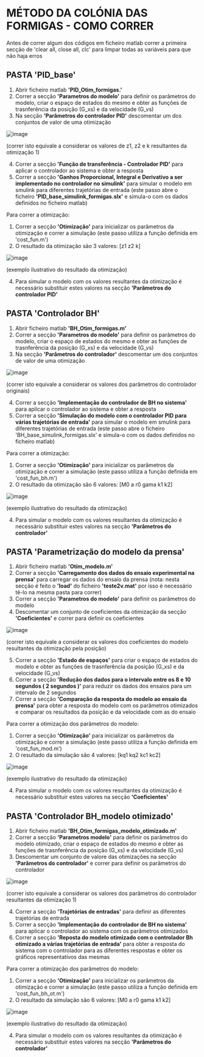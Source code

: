 # MÉTODO DA COLÓNIA DAS FORMIGAS - COMO CORRER

Antes de correr algum dos códigos em ficheiro matlab correr a primeira secção de 'clear all, close all, clc' para limpar todas as variáveis para que não haja erros

## PASTA 'PID_base'
1. Abrir ficheiro matlab **'PID_Otim_formigas.'**
2. Correr a secção **'Parametros do modelo'** para definir os parâmetros do modelo, criar o espaço de estados do mesmo e obter as funções de trasnferência da posição (G_xs) e da velocidade (G_vs)
3. Na secção **'Parâmetros do controlador PID'** descomentar um dos conjuntos de valor de uma otimização 

![image](https://github.com/Carolf27/PSA---P4---Sistema-hidr-ulico-22-23-/assets/129117353/a8efb6f7-3657-46d4-8acd-87b2dcde8d2b)

(correr isto equivale a considerar os valores de z1, z2 e k resultantes da otimização 1)

4. Correr a secção **'Função de transferência - Controlador PID'** para aplicar o controlador ao sistema e obter a resposta
5. Correr a secção **'Ganhos Proporcional, Integral e Derivativo a ser implementado no controlador no simulink'** para simular o modelo em smulink para diferentes trajetórias de entrada
(este passo abre o ficheiro **'PID_base_simulink_formigas.slx'** e simula-o com os dados definidos no ficheiro matlab)

Para correr a otimização:
1. Correr a secção **'Otimização'** para inicializar os parâmetros da otimização e correr a simulação
(este passo utiliza a função definida em 'cost_fun.m')
2. O resultado da otimização são 3 valores: [z1 z2 k]

![image](https://github.com/Carolf27/PSA---P4---Sistema-hidr-ulico-22-23-/assets/129117353/fa3062d3-9af5-43e2-95f0-60f71ef20a5a)

(exemplo ilustrativo do resultado da otimização)

4. Para simular o modelo com os valores resultantes da otimização é necessário substituir estes valores na secção **'Parâmetros do controlador PID'**

## PASTA 'Controlador BH'
1. Abrir ficheiro matlab **'BH_Otim_formigas.m'**
2. Correr a secção **'Parametros do modelo'** para definir os parâmetros do modelo, criar o espaço de estados do mesmo e obter as funções de trasnferência da posição (G_xs) e da velocidade (G_vs)
3. Na secção **'Parâmetros do controlador'** descomentar um dos conjuntos de valor de uma otimização 


![image](https://github.com/Carolf27/PSA---P4---Sistema-hidr-ulico-22-23-/assets/129117353/09126c91-82b8-478a-8528-3ed2c1bc34bc)

(correr isto equivale a considerar os valores dos parâmetros do controlador originais)

4. Correr a secção **'Implementação do controlador de BH no sistema'** para aplicar o controlador ao sistema e obter a resposta
5. Correr a secção **'Simulação do modelo com o controlador PID para várias trajetórias de entrada'** para simular o modelo em smulink para diferentes trajetórias de entrada
(este passo abre o ficheiro 'BH_base_simulink_formigas.slx' e simula-o com os dados definidos no ficheiro matlab)

Para correr a otimização:
1. Correr a secção **'Otimização'** para inicializar os parâmetros da otimização e correr a simulação
(este passo utiliza a função definida em 'cost_fun_bh.m')
2. O resultado da otimização são 6 valores: [M0 a r0 gama k1 k2]

![image](https://github.com/Carolf27/PSA---P4---Sistema-hidr-ulico-22-23-/assets/129117353/2fb77241-95a0-4ce7-adfb-38e4e212612c)

(exemplo ilustrativo do resultado da otimização)

4. Para simular o modelo com os valores resultantes da otimização é necessário substituir estes valores na secção **'Parâmetros do controlador'**


## PASTA 'Parametrização do modelo da prensa'
1. Abrir ficheiro matlab **'Otim_modelo.m'**
2. Correr a secção **'Carregamento dos dados do ensaio experimental na prensa'** para carregar os dados do ensaio da prensa 
(nota: nesta secção é feito o **'load'** do ficheiro **'teste2v.mat'** por isso é necessário tê-lo na mesma pasta para correr)
3. Correr a secção **'Parametros do modelo'** para definir os parâmetros do modelo
4. Descomentar um conjunto de coeficientes da otimização da secção **'Coeficientes'** e correr para definir os coeficientes

![image](https://github.com/Carolf27/PSA---P4---Sistema-hidr-ulico-22-23-/assets/129117353/2c3620c6-cac9-4fd2-a1fd-99f374c74199)

(correr isto equivale a considerar os valores dos coeficientes do modelo resultantes da otimização pela posição)

5. Correr a secção **'Estado de espaços'** para criar o espaço de estados do modelo e obter as funções de trasnferência da posição (G_xs) e da velocidade (G_vs)
6. Correr a secção **'Redução dos dados para o intervalo entre os 8 e 10 segundos ( 2 segundos )'** para reduzir os dados dos ensaios para um intervalo de 2 segundos
7. Correr a secção **'Comparação da resposta do modelo ao ensaio da prensa'** para obter a resposta do modelo com os parâmetros otimizados e comparar os resultados da posição e da velocidade com as do ensaio

Para correr a otimização dos parâmetros do modelo:
1. Correr a secção **'Otimização'** para inicializar os parâmetros da otimização e correr a simulação
(este passo utiliza a função definida em 'cost_fun_mod.m')
2. O resultado da simulação são 4 valores: [kq1 kq2 kc1 kc2]

![image](https://github.com/Carolf27/PSA---P4---Sistema-hidr-ulico-22-23-/assets/129117353/5991590d-f25a-44e6-8ebe-159e7aac927e)

(exemplo ilustrativo do resultado da otimização)

4. Para simular o modelo com os valores resultantes da otimização é necessário substituir estes valores na secção **'Coeficientes'**

## PASTA 'Controlador BH_modelo otimizado'
1. Abrir ficheiro matlab **'BH_Otim_formigas_modelo_otimizado.m'**
2. Correr a secção **'Parametros modelo'** para definir os parâmetros do modelo otimizado, criar o espaço de estados do mesmo e obter as funções de trasnferência da posição (G_xs) e da velocidade (G_vs)
3. Descomentar um conjunto de valore das otimizações na secção **'Parâmetros do controlador'** e correr para definir os parâmetros do controlador

![image](https://github.com/Carolf27/PSA---P4---Sistema-hidr-ulico-22-23-/assets/129117353/36ff6a6a-925c-4162-bd24-dee55455ae1d)

(correr isto equivale a considerar os valores dos parâmetros do controlador resultantes da otimização 1)

4. Correr a secção **'Trajetórias de entradas'** para definir as diferentes trajetórias de entrada
5. Correr a secção **'Implementação do controlador de BH no sistema'** para aplicar o controlador ao sistema com os parâmetros otimizados
6. Correr a secção **'Reposta do modelo otimizado com o controlador Bh otimizado a várias trajetórias de entrada'** para obter a resposta do sistema com o controlador para as diferentes respostas e obter os gráficos representativos das mesmas 

Para correr a otimização dos parâmetros do modelo:
1. Correr a secção **'Otimização'** para inicializar os parâmetros da otimização e correr a simulação
(este passo utiliza a função definida em 'cost_fun_bh_ot.m')
2. O resultado da simulação são 6 valores: [M0 a r0 gama k1 k2]

![image](https://github.com/Carolf27/PSA---P4---Sistema-hidr-ulico-22-23-/assets/129117353/2fb77241-95a0-4ce7-adfb-38e4e212612c)

(exemplo ilustrativo do resultado da otimização)

4. Para simular o modelo com os valores resultantes da otimização é necessário substituir estes valores na secção **'Parâmetros do controlador'**






